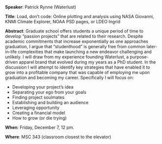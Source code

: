 **Speaker**: Patrick Rynne (Waterlust)

**Title**: Load, don’t code: Online plotting and analysis using NASA Giovanni, KNMI Climate Explorer, NOAA PSD pages, or LDEO Ingrid 

**Abstract**: Graduate school offers students a unique period of time to develop 
“passion projects” that are related to their research. Despite academic commitments 
that increase exponentially as one approaches graduation, I argue that “studenthood” 
is generally free from common later-in-life complexities that make launching a new 
endeavor challenging and unlikely. I will draw from my experience founding Waterlust, 
a purpose-driven apparel brand that evolved during my years as a PhD student. 
In the discussion I will attempt to identify key strategies that have enabled 
it to grow into a profitable company that was capable of employing me upon 
graduation and becoming my career. Specifically I will focus on:

* Developing your project’s idea 
* Separating your ego from your goals
* Finding project soulmates
* Establishing and building an audience
* Leveraging opportunity
* Creating a financial model
* How to grow (or die trying)  

**When**: Friday, December 7, 12 pm.

**Where**: MSC 343 (classroom closest to the elevator)
